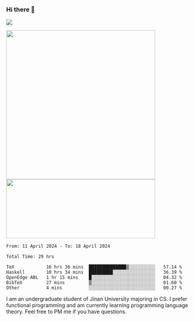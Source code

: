 ### Hi there 👋

<!--
**pe200012/pe200012** is a ✨ _special_ ✨ repository because its `README.md` (this file) appears on your GitHub profile.

Here are some ideas to get you started:

- 🔭 I’m currently working on ...
- 🌱 I’m currently learning ...
- 👯 I’m looking to collaborate on ...
- 🤔 I’m looking for help with ...
- 💬 Ask me about ...
- 📫 How to reach me: ...
- 😄 Pronouns: ...
- ⚡ Fun fact: ...
-->
![](https://www.codewars.com/users/pe200012/badges/large)
<p>
    <img width="400em" src="https://github-readme-stats-git-masterrstaa-rickstaa.vercel.app/api?username=pe200012&show_icons=true&icon_color=f44336&title_color=757de8&rank_icon=github">
    <img width="400em" height="159em" src="https://github-readme-stats-git-masterrstaa-rickstaa.vercel.app/api/top-langs/?username=pe200012&hide=html,cmake,css&title_color=757de8&layout=compact">
</p>

<!--START_SECTION:waka-->

```all_time
From: 11 April 2024 - To: 18 April 2024

Total Time: 29 hrs

TeX            16 hrs 36 mins  ██████████████▒░░░░░░░░░░   57.14 %
Haskell        10 hrs 34 mins  █████████░░░░░░░░░░░░░░░░   36.39 %
OpenEdge ABL   1 hr 15 mins    █░░░░░░░░░░░░░░░░░░░░░░░░   04.32 %
BibTeX         27 mins         ▒░░░░░░░░░░░░░░░░░░░░░░░░   01.60 %
Other          4 mins          ░░░░░░░░░░░░░░░░░░░░░░░░░   00.27 %
```

<!--END_SECTION:waka-->

I am an undergraduate student of Jinan University majoring in CS. I prefer functional programming and am currently learning programming language theory. Feel free to PM me if you have questions.
